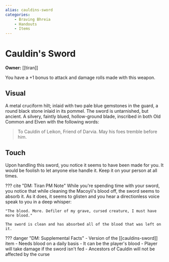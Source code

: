 ```yaml
---
alias: cauldins-sword
categories:
    - Braving Bhreia
    - Handouts
    - Items
---
```

# Cauldin's Sword

**Owner:** [[tiran]]

You have a +1 bonus to attack and damage rolls made with this weapon.

## Visual

A metal cruciform hilt; inlaid with two pale blue gemstones in the guard, a round black stone inlaid in its pommel. The sword is untarnished, but ancient. A silvery, faintly blued, hollow-ground blade, inscribed in both Old Common and Elven with the following words:

> To Cauldin of Leikon, Friend of Darvia. May his foes tremble before him.

## Touch

Upon handling this sword, you notice it seems to have been made for you. It would be foolish to let anyone else handle it. Keep it on your person at all times.

??? cite "DM: Tiran PM Note"
    While you're spending time with your sword, you notice that while cleaning the Macoyii's blood off, the sword seems to absorb it. As it does, it seems to glisten and you hear a directionless voice speak to you in a deep whisper:

    "The blood. More. Defiler of my grave, cursed creature, I must have more blood."

    The sword is clean and has absorbed all of the blood that was left on it.

??? danger "DM: Supplemental Facts"
    - Version of the [[cauldins-sword]] item
    - Needs blood on a daily basis
    - It can be the player's blood
    - Player will take damage if the sword isn't fed
    - Ancestors of Cauldin will not be affected by the curse

